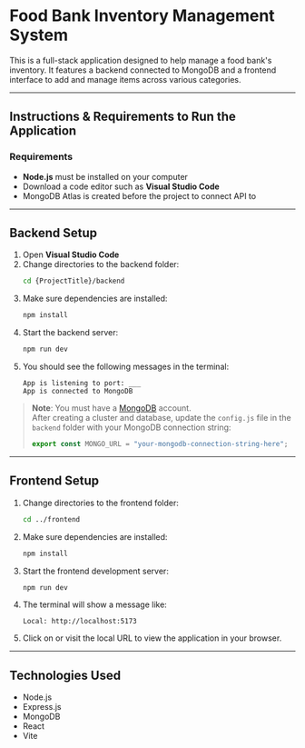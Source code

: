 
# Food Bank Inventory Management System

This is a full-stack application designed to help manage a food bank's inventory. It features a backend connected to MongoDB and a frontend interface to add and manage items across various categories.

---

## Instructions & Requirements to Run the Application

### Requirements

- **Node.js** must be installed on your computer  
- Download a code editor such as **Visual Studio Code**
- MongoDB Atlas is created before the project to connect API to

---

## Backend Setup

1. Open **Visual Studio Code**
2. Change directories to the backend folder:
   ```bash
   cd {ProjectTitle}/backend
   ```
3. Make sure dependencies are installed:
   ```bash
   npm install
   ```
4. Start the backend server:
   ```bash
   npm run dev
   ```
5. You should see the following messages in the terminal:
   ```
   App is listening to port: ___
   App is connected to MongoDB
   ```

> **Note**: You must have a [MongoDB](https://www.mongodb.com/) account.  
> After creating a cluster and database, update the `config.js` file in the `backend` folder with your MongoDB connection string:
> ```js
> export const MONGO_URL = "your-mongodb-connection-string-here";
> ```

---

## Frontend Setup

1. Change directories to the frontend folder:
   ```bash
   cd ../frontend
   ```
2. Make sure dependencies are installed:
   ```bash
   npm install
   ```
3. Start the frontend development server:
   ```bash
   npm run dev
   ```
4. The terminal will show a message like:
   ```
   Local: http://localhost:5173
   ```
5. Click on or visit the local URL to view the application in your browser.

---

## Technologies Used

- Node.js
- Express.js
- MongoDB
- React
- Vite
